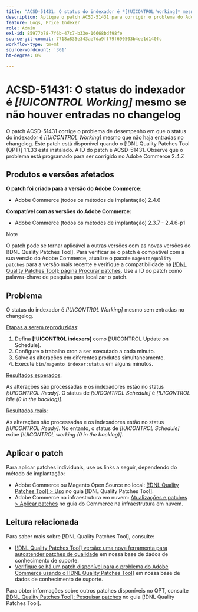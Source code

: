 ```yaml
---
title: "ACSD-51431: O status do indexador é *[!UICONTROL Working]* mesmo se não houver entradas no changelog"
description: Aplique o patch ACSD-51431 para corrigir o problema do Adobe Commerce em que o status do indexador é *[!UICONTROL Working]* mesmo que não haja entradas no changelog.
feature: Logs, Price Indexer
role: Admin
exl-id: 85977b78-7f6b-47c7-b33e-16668bdf98fe
source-git-commit: 7718a835e343ae7da9ff79f690503b4ee1d140fc
workflow-type: tm+mt
source-wordcount: '361'
ht-degree: 0%

---
```


# ACSD-51431: O status do indexador é *[!UICONTROL Working]* mesmo se não houver entradas no changelog

O patch ACSD-51431 corrige o problema de desempenho em que o status do indexador é *[!UICONTROL Working]* mesmo que não haja entradas no changelog. Este patch está disponível quando o [!DNL Quality Patches Tool (QPT)] 1.1.33 está instalado. A ID do patch é ACSD-51431. Observe que o problema está programado para ser corrigido no Adobe Commerce 2.4.7.

## Produtos e versões afetados

**O patch foi criado para a versão do Adobe Commerce:**

* Adobe Commerce (todos os métodos de implantação) 2.4.6

**Compatível com as versões do Adobe Commerce:**

* Adobe Commerce (todos os métodos de implantação) 2.3.7 - 2.4.6-p1

>[!NOTE]
>
>O patch pode se tornar aplicável a outras versões com as novas versões do [!DNL Quality Patches Tool]. Para verificar se o patch é compatível com a sua versão do Adobe Commerce, atualize o pacote `magento/quality-patches` para a versão mais recente e verifique a compatibilidade na [[!DNL Quality Patches Tool]: página Procurar patches](https://experienceleague.adobe.com/tools/commerce-quality-patches/index.html). Use a ID do patch como palavra-chave de pesquisa para localizar o patch.

## Problema

O status do indexador é *[!UICONTROL Working]* mesmo sem entradas no changelog.

<u>Etapas a serem reproduzidas</u>:

1. Defina **[!UICONTROL indexers]** como [!UICONTROL Update on Schedule].
1. Configure o trabalho cron a ser executado a cada minuto.
1. Salve as alterações em diferentes produtos simultaneamente.
1. Execute `bin/magento indexer:status` em alguns minutos.

<u>Resultados esperados</u>:

As alterações são processadas e os indexadores estão no status *[!UICONTROL Ready]*. O status de *[!UICONTROL Schedule]* é *[!UICONTROL idle (0 in the backlog)]*.

<u>Resultados reais</u>:

As alterações são processadas e os indexadores estão no status *[!UICONTROL Ready]*. No entanto, o status de *[!UICONTROL Schedule]* exibe *[!UICONTROL working (0 in the backlog)]*.

## Aplicar o patch

Para aplicar patches individuais, use os links a seguir, dependendo do método de implantação:

* Adobe Commerce ou Magento Open Source no local: [[!DNL Quality Patches Tool] > Uso](https://experienceleague.adobe.com/docs/commerce-operations/tools/quality-patches-tool/usage.html) no guia [!DNL Quality Patches Tool].
* Adobe Commerce na infraestrutura em nuvem: [Atualizações e patches > Aplicar patches](https://experienceleague.adobe.com/docs/commerce-cloud-service/user-guide/develop/upgrade/apply-patches.html) no guia do Commerce na infraestrutura em nuvem.

## Leitura relacionada

Para saber mais sobre [!DNL Quality Patches Tool], consulte:

* [[!DNL Quality Patches Tool] versão: uma nova ferramenta para autoatender patches de qualidade](/help/announcements/adobe-commerce-announcements/magento-quality-patches-released-new-tool-to-self-serve-quality-patches.md) em nossa base de dados de conhecimento de suporte.
* [Verifique se há um patch disponível para o problema do Adobe Commerce usando o [!DNL Quality Patches Tool]](/help/support-tools/patches-available-in-qpt-tool/check-patch-for-magento-issue-with-magento-quality-patches.md) em nossa base de dados de conhecimento de suporte.

Para obter informações sobre outros patches disponíveis no QPT, consulte [[!DNL Quality Patches Tool]: Pesquisar patches](https://experienceleague.adobe.com/tools/commerce-quality-patches/index.html) no guia [!DNL Quality Patches Tool].
